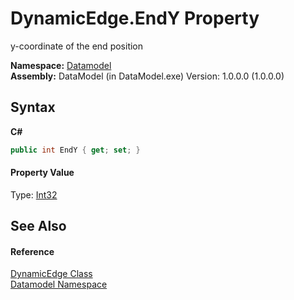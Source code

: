 # DynamicEdge.EndY Property 
 

y-coordinate of the end position

**Namespace:**&nbsp;<a href="a489f29d-64b3-9193-8c03-5c66a32a78aa">Datamodel</a><br />**Assembly:**&nbsp;DataModel (in DataModel.exe) Version: 1.0.0.0 (1.0.0.0)

## Syntax

**C#**<br />
``` C#
public int EndY { get; set; }
```


#### Property Value
Type: <a href="http://msdn2.microsoft.com/en-us/library/td2s409d" target="_blank">Int32</a>

## See Also


#### Reference
<a href="2f4a4a55-e90e-c9b6-b56b-19afd1693925">DynamicEdge Class</a><br /><a href="a489f29d-64b3-9193-8c03-5c66a32a78aa">Datamodel Namespace</a><br />